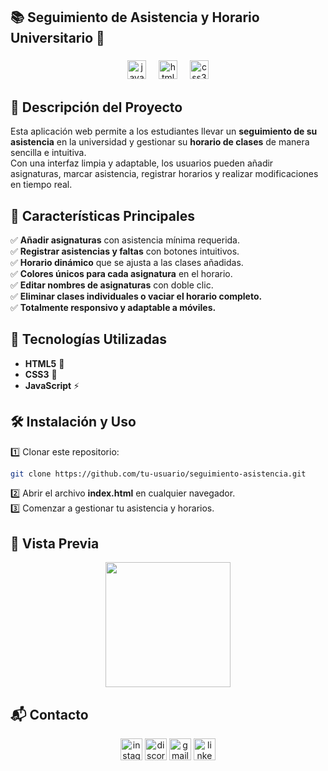 ## 📚 Seguimiento de Asistencia y Horario Universitario 📅

###

<div align="center">
  <img src="https://cdn.jsdelivr.net/gh/devicons/devicon/icons/javascript/javascript-original.svg" height="30" alt="javascript logo"  />
  <img width="12" />
  <img src="https://cdn.jsdelivr.net/gh/devicons/devicon/icons/html5/html5-original.svg" height="30" alt="html5 logo"  />
  <img width="12" />
  <img src="https://cdn.jsdelivr.net/gh/devicons/devicon/icons/css3/css3-original.svg" height="30" alt="css3 logo"  />
</div>

###

## 📌 Descripción del Proyecto
Esta aplicación web permite a los estudiantes llevar un **seguimiento de su asistencia** en la universidad y gestionar su **horario de clases** de manera sencilla e intuitiva.  
Con una interfaz limpia y adaptable, los usuarios pueden añadir asignaturas, marcar asistencia, registrar horarios y realizar modificaciones en tiempo real.

## 🎯 Características Principales
✅ **Añadir asignaturas** con asistencia mínima requerida.  
✅ **Registrar asistencias y faltas** con botones intuitivos.  
✅ **Horario dinámico** que se ajusta a las clases añadidas.  
✅ **Colores únicos para cada asignatura** en el horario.  
✅ **Editar nombres de asignaturas** con doble clic.  
✅ **Eliminar clases individuales o vaciar el horario completo.**  
✅ **Totalmente responsivo y adaptable a móviles.**  

## 🚀 Tecnologías Utilizadas
- **HTML5** 📄  
- **CSS3** 🎨  
- **JavaScript** ⚡  

## 🛠️ Instalación y Uso
1️⃣ Clonar este repositorio:  
   ```bash
   git clone https://github.com/tu-usuario/seguimiento-asistencia.git
   ```
2️⃣ Abrir el archivo **index.html** en cualquier navegador.  
3️⃣ Comenzar a gestionar tu asistencia y horarios.  

## 📸 Vista Previa  
<div align="center">
  <img height="200" src="https://i.pinimg.com/736x/fd/4e/b2/fd4eb2fea658297dffcaf2994f1def25.jpg" />
</div>

## 📬 Contacto  
<div align="center">
  <img src="https://img.shields.io/static/v1?message=Instagram&logo=instagram&label=&color=E4405F&logoColor=white&labelColor=&style=for-the-badge" height="35" alt="instagram logo" />
  <img src="https://img.shields.io/static/v1?message=Discord&logo=discord&label=&color=7289DA&logoColor=white&labelColor=&style=for-the-badge" height="35" alt="discord logo" />
  <img src="https://img.shields.io/static/v1?message=Gmail&logo=gmail&label=&color=D14836&logoColor=white&labelColor=&style=for-the-badge" height="35" alt="gmail logo" />
  <img src="https://img.shields.io/static/v1?message=LinkedIn&logo=linkedin&label=&color=0077B5&logoColor=white&labelColor=&style=for-the-badge" height="35" alt="linkedin logo" />
</div>

